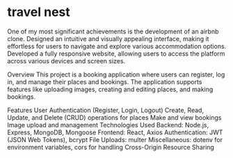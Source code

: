 ﻿# travel nest

One of my most significant achievements is the development of an airbnb clone. Designed an intuitive and visually appealing interface, making it effortless for users to navigate and explore various accommodation options. Developed a fully responsive website, allowing users to access the platform across various devices and screen sizes.

Overview
This project is a booking application where users can register, log in, and manage their places and bookings. The application supports features like uploading images, creating and editing places, and making bookings.

Features
User Authentication (Register, Login, Logout)
Create, Read, Update, and Delete (CRUD) operations for places
Make and view bookings
Image upload and management
Technologies Used
Backend: Node.js, Express, MongoDB, Mongoose
Frontend: React, Axios
Authentication: JWT (JSON Web Tokens), bcrypt
File Uploads: multer
Miscellaneous: dotenv for environment variables, cors for handling Cross-Origin Resource Sharing
